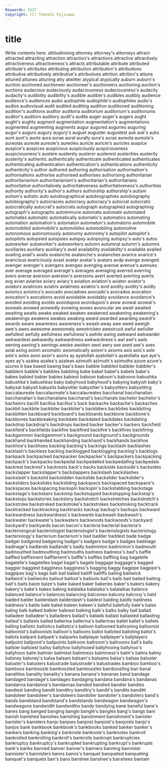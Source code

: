 ```yaml
---
Keywords: 5227 
Copyright: (C) Takeshi Fujisawa
---
```


# title

Write contents here.
 attitudinising attorney
attorney's attorneys attract attracted attracting attraction attraction's attractions attractive attractively
attractiveness attractiveness's attracts attributable attribute attributed attribute's attributes attributing attribution
attribution's attributions attributive attributively attributive's attributives attrition attrition's attune attuned
attunes attuning atty atwitter atypical atypically auburn auburn's auction auctioned
auctioneer auctioneer's auctioneers auctioning auction's auctions audacious audaciously audaciousness audaciousness's
audacity audacity's audibility audibility's audible audible's audibles audibly audience audience's
audiences audio audiophile audiophile's audiophiles audio's audios audiovisual audit audited
auditing audition auditioned auditioning audition's auditions auditor auditoria auditorium auditorium's
auditoriums auditor's auditors auditory audit's audits auger auger's augers aught
aught's aughts augment augmentation augmentation's augmentations augmented augmenting augments augur
augured auguries auguring augur's augurs augury augury's august auguster augustest
auk auk's auks aunt aunt's aunts aura aurae aural aurally
aura's auras aureola aureola's aureolas aureole aureole's aureoles auricle auricle's
auricles auspice auspice's auspices auspicious auspiciously auspiciousness auspiciousness's austere austerely
austerer austerest austerities austerity austerity's authentic authentically authenticate authenticated authenticates
authenticating authentication authentication's authentications authenticity authenticity's author authored authoring authorisation
authorisation's authorisations authorise authorised authorises authorising authoritarian authoritarianism authoritarianism's authoritarian's
authoritarians authoritative authoritatively authoritativeness authoritativeness's authorities authority authority's author's authors
authorship authorship's autism autism's autistic auto autobiographical autobiographies autobiography autobiography's
autocracies autocracy autocracy's autocrat autocratic autocratically autocrat's autocrats autograph autographed
autographing autograph's autographs autoimmune automata automate automated automates automatic automatically
automatic's automatics automating automation automation's automaton automaton's automatons automobile automobiled
automobile's automobiles automobiling automotive autonomous autonomously autonomy autonomy's autopilot autopilot's
autopilots autopsied autopsies autopsy autopsying autopsy's auto's autos autoworker autoworker's
autoworkers autumn autumnal autumn's autumns auxiliaries auxiliary auxiliary's avail availability
availability's available availed availing avail's avails avalanche avalanche's avalanches avarice
avarice's avaricious avariciously avast avatar avatar's avatars avdp avenge avenged
avenger avenger's avengers avenges avenging avenue avenue's avenues aver average
averaged average's averages averaging averred averring avers averse aversion aversion's
aversions avert averted averting averts avg avian aviaries aviary aviary's
aviation aviation's aviator aviator's aviators aviatrices aviatrix aviatrixes aviatrix's avid
avidity avidity's avidly avionics avionics's avocado avocadoes avocado's avocados avocation
avocation's avocations avoid avoidable avoidably avoidance avoidance's avoided avoiding avoids
avoirdupois avoirdupois's avow avowal avowal's avowals avowed avowedly avowing avows
avuncular aw await awaited awaiting awaits awake awaked awaken awakened
awakening awakening's awakenings awakens awakes awaking award awarded awarding award's
awards aware awareness awareness's awash away awe awed aweigh awe's
awes awesome awesomely awestricken awestruck awful awfuller awfullest awfully awfulness
awfulness's awhile awing awkward awkwarder awkwardest awkwardly awkwardness awkwardness's awl
awl's awls awning awning's awnings awoke awoken awol awry axe
axed axe's axes axial axing axiom axiomatic axiomatically axiom's axioms
axis axis's axle axle's axles axon axon's axons ay ayatollah
ayatollah's ayatollahs aye aye's ayes ay's azalea azalea's azaleas azimuth
azimuth's azimuths azure azure's azures b baa baaed baaing baa's
baas babble babbled babbler babbler's babblers babble's babbles babbling babe
babel babel's babels babe's babes babied babier babies babiest baboon
baboon's baboons babushka babushka's babushkas baby babyhood babyhood's babying babyish
baby's babysat babysit babysits babysitter babysitter's babysitters babysitting baccalaureate baccalaureate's
baccalaureates bacchanal bacchanalian bacchanalian's bacchanalians bacchanal's bacchanals bachelor bachelor's bachelors
bacilli bacillus bacillus's back backache backache's backaches backbit backbite backbiter
backbiter's backbiters backbites backbiting backbitten backboard backboard's backboards backbone backbone's
backbones backbreaking backdate backdated backdates backdating backdrop backdrop's backdrops backed
backer backer's backers backfield backfield's backfields backfire backfired backfire's backfires
backfiring backgammon backgammon's background background's backgrounds backhand backhanded backhanding backhand's
backhands backhoe backhoe's backhoes backing backing's backings backlash backlashes backlash's
backless backlog backlogged backlogging backlog's backlogs backpack backpacked backpacker backpacker's
backpackers backpacking backpack's backpacks backpedal backpedalled backpedalling backpedals backrest backrest's
backrests back's backs backside backside's backsides backslapper backslapper's backslappers backslash
backslashes backslash's backslid backslidden backslide backslider backslider's backsliders backslides backsliding
backspace backspaced backspace's backspaces backspacing backspin backspin's backstabbing backstage backstage's
backstairs backstop backstopped backstopping backstop's backstops backstories backstory backstretch backstretches
backstretch's backstroke backstroked backstroke's backstrokes backstroking backtrack backtracked backtracking backtracks
backup backup's backups backward backwardness backwardness's backwards backwash backwash's backwater
backwater's backwaters backwoods backwoods's backyard backyard's backyards bacon bacon's bacteria
bacterial bacteria's bacteriological bacteriologist bacteriologist's bacteriologists bacteriology bacteriology's bacterium bacterium's
bad badder baddest bade badge badger badgered badgering badger's badgers
badge's badges badinage badinage's badlands badlands's badly badminton badminton's badmouth
badmouthed badmouthing badmouths badness badness's bad's baffle baffled bafflement bafflement's
baffle's baffles baffling bag bagatelle bagatelle's bagatelles bagel bagel's bagels
baggage baggage's bagged baggier baggiest bagginess bagginess's bagging baggy bagpipe
bagpipe's bagpipes bag's bags bah bail bailed bailiff bailiffs bailing
bailiwick bailiwick's bailiwicks bailout bailout's bailouts bail's bails bait baited
baiting bait's baits baize baize's bake baked baker bakeries baker's
bakers bakery bakery's bake's bakes baking balalaika balalaika's balalaikas balance
balanced balance's balances balancing balconies balcony balcony's bald balded balder
balderdash balderdash's baldest balding baldly baldness baldness's balds bale baled
baleen baleen's baleful balefully bale's bales baling balk balked balkier
balkiest balking balk's balks balky ball ballad balladeer balladeer's balladeers
ballad's ballads ballast ballasted ballasting ballast's ballasts balled ballerina ballerina's
ballerinas ballet ballet's ballets balling ballistic ballistics ballistics's balloon ballooned
ballooning balloonist balloonist's balloonists balloon's balloons ballot balloted balloting ballot's
ballots ballpark ballpark's ballparks ballplayer ballplayer's ballplayers ballpoint ballpoint's ballpoints
ballroom ballroom's ballrooms ball's balls ballsier ballsiest ballsy ballyhoo ballyhooed
ballyhooing ballyhoo's ballyhoos balm balmier balmiest balminess balminess's balm's balms
balmy baloney baloney's balsa balsam balsam's balsams balsa's balsas baluster
baluster's balusters balustrade balustrade's balustrades bamboo bamboo's bamboos bamboozle bamboozled
bamboozles bamboozling ban banal banalities banality banality's banana banana's bananas
band bandage bandaged bandage's bandages bandaging bandana bandana's bandanas bandanna
bandanna's bandannas banded bandied bandier bandies bandiest banding bandit banditry
banditry's bandit's bandits banditti bandoleer bandoleer's bandoleers bandolier bandolier's bandoliers
band's bands bandstand bandstand's bandstands bandwagon bandwagon's bandwagons bandwidth bandwidths
bandy bandying bane baneful bane's banes bang banged banging bangle
bangle's bangles bang's bangs bani banish banished banishes banishing banishment
banishment's banister banister's banisters banjo banjoes banjoist banjoist's banjoists banjo's
banjos bank bankbook bankbook's bankbooks banked banker banker's bankers banking
banking's banknote banknote's banknotes bankroll bankrolled bankrolling bankroll's bankrolls bankrupt
bankruptcies bankruptcy bankruptcy's bankrupted bankrupting bankrupt's bankrupts bank's banks banned
banner banner's banners banning bannister bannister's bannisters banns banns's banquet
banqueted banqueting banquet's banquets ban's bans banshee banshee's banshees bantam
